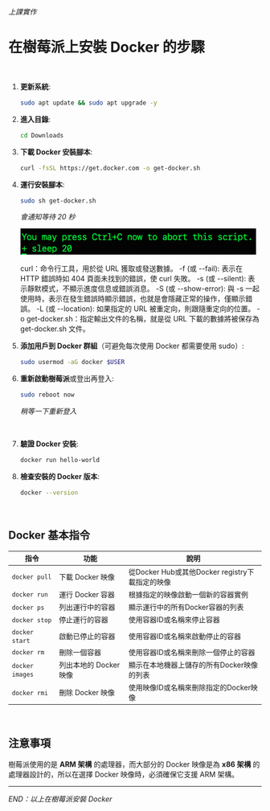 _上課實作_

# 在樹莓派上安裝 Docker 的步驟

</br>

1. **更新系統**:
   ```bash
   sudo apt update && sudo apt upgrade -y
    ```

2. **進入目錄**:

   ```bash
   cd Downloads
   ```
3. **下載 Docker 安裝腳本**:

   ```bash
   curl -fsSL https://get.docker.com -o get-docker.sh
   ```
4. **運行安裝腳本**:

   ```bash
   sudo sh get-docker.sh
   ```
   
   _會通知等待 20 秒_   
   
   ![](images/img_08.png)

   curl：命令行工具，用於從 URL 獲取或發送數據。
   -f (或 --fail): 表示在 HTTP 錯誤時如 404 頁面未找到的錯誤，使 curl 失敗。
   -s (或 --silent): 表示靜默模式，不顯示進度信息或錯誤消息。
   -S (或 --show-error): 與 -s 一起使用時，表示在發生錯誤時顯示錯誤，也就是會隱藏正常的操作，僅顯示錯誤。
   -L (或 --location): 如果指定的 URL 被重定向，則跟隨重定向的位置。
   -o get-docker.sh：指定輸出文件的名稱，就是從 URL 下載的數據將被保存為 get-docker.sh 文件。

5. **添加用戶到 Docker 群組**（可避免每次使用 Docker 都需要使用 sudo）:

   ```bash
   sudo usermod -aG docker $USER
   ```
6. **重新啟動樹莓派**或登出再登入:

   ```bash
   sudo reboot now
   ```

   _稍等一下重新登入_

<br>

7. **驗證 Docker 安裝**:

   ```bash
   docker run hello-world
   ```
8. **檢查安裝的 Docker 版本**:

   ```bash
   docker --version
   ```

</br>

## Docker 基本指令

| 指令              | 功能                   | 說明                                            |
| ----------------- | ---------------------- | ----------------------------------------------- |
| `docker pull`   | 下載 Docker 映像       | 從Docker Hub或其他Docker registry下載指定的映像 |
| `docker run`    | 運行 Docker 容器       | 根據指定的映像啟動一個新的容器實例              |
| `docker ps`     | 列出運行中的容器       | 顯示運行中的所有Docker容器的列表                |
| `docker stop`   | 停止運行的容器         | 使用容器ID或名稱來停止容器                      |
| `docker start`  | 啟動已停止的容器       | 使用容器ID或名稱來啟動停止的容器                |
| `docker rm`     | 刪除一個容器           | 使用容器ID或名稱來刪除一個停止的容器            |
| `docker images` | 列出本地的 Docker 映像 | 顯示在本地機器上儲存的所有Docker映像的列表      |
| `docker rmi`    | 刪除 Docker 映像       | 使用映像ID或名稱來刪除指定的Docker映像          |

</br>

## 注意事項

樹莓派使用的是 **ARM 架構** 的處理器，而大部分的 Docker 映像是為 **x86 架構** 的處理器設計的，所以在選擇 Docker 映像時，必須確保它支援 ARM 架構。
</br>

---

_END：以上在樹莓派安裝 Docker_
